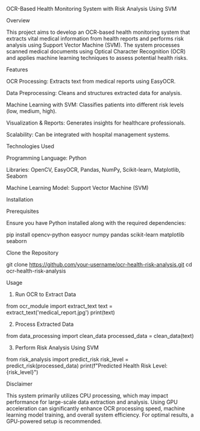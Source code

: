 OCR-Based Health Monitoring System with Risk Analysis Using SVM

Overview

This project aims to develop an OCR-based health monitoring system that extracts vital medical information from health reports and performs risk analysis using Support Vector Machine (SVM). The system processes scanned medical documents using Optical Character Recognition (OCR) and applies machine learning techniques to assess potential health risks.

Features

OCR Processing: Extracts text from medical reports using EasyOCR.

Data Preprocessing: Cleans and structures extracted data for analysis.

Machine Learning with SVM: Classifies patients into different risk levels (low, medium, high).

Visualization & Reports: Generates insights for healthcare professionals.

Scalability: Can be integrated with hospital management systems.

Technologies Used

Programming Language: Python

Libraries: OpenCV, EasyOCR, Pandas, NumPy, Scikit-learn, Matplotlib, Seaborn

Machine Learning Model: Support Vector Machine (SVM)

Installation

Prerequisites

Ensure you have Python installed along with the required dependencies:

pip install opencv-python easyocr numpy pandas scikit-learn matplotlib seaborn

Clone the Repository

git clone https://github.com/your-username/ocr-health-risk-analysis.git
cd ocr-health-risk-analysis

Usage

1. Run OCR to Extract Data

from ocr_module import extract_text
text = extract_text('medical_report.jpg')
print(text)

2. Process Extracted Data

from data_processing import clean_data
processed_data = clean_data(text)

3. Perform Risk Analysis Using SVM

from risk_analysis import predict_risk
risk_level = predict_risk(processed_data)
print(f"Predicted Health Risk Level: {risk_level}")

Disclaimer

This system primarily utilizes CPU processing, which may impact performance for large-scale data extraction and analysis. Using GPU acceleration can significantly enhance OCR processing speed, machine learning model training, and overall system efficiency. For optimal results, a GPU-powered setup is recommended.
